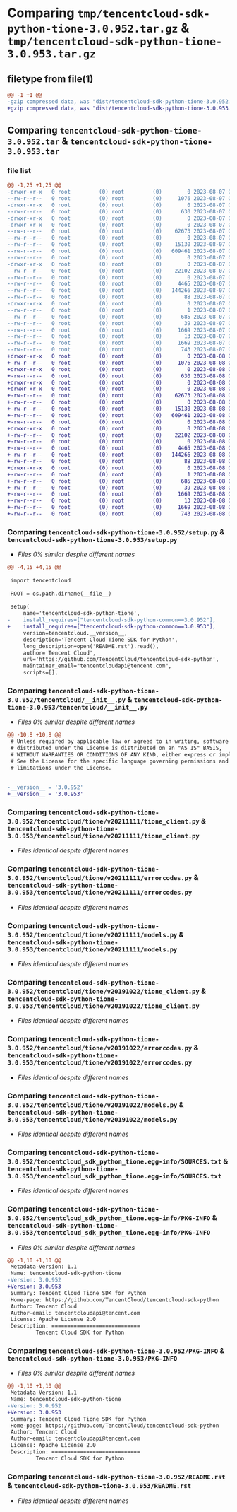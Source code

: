# Comparing `tmp/tencentcloud-sdk-python-tione-3.0.952.tar.gz` & `tmp/tencentcloud-sdk-python-tione-3.0.953.tar.gz`

## filetype from file(1)

```diff
@@ -1 +1 @@
-gzip compressed data, was "dist/tencentcloud-sdk-python-tione-3.0.952.tar", last modified: Mon Aug  7 09:04:43 2023, max compression
+gzip compressed data, was "dist/tencentcloud-sdk-python-tione-3.0.953.tar", last modified: Tue Aug  8 00:34:29 2023, max compression
```

## Comparing `tencentcloud-sdk-python-tione-3.0.952.tar` & `tencentcloud-sdk-python-tione-3.0.953.tar`

### file list

```diff
@@ -1,25 +1,25 @@
-drwxr-xr-x   0 root         (0) root         (0)        0 2023-08-07 09:04:43.000000 tencentcloud-sdk-python-tione-3.0.952/
--rw-r--r--   0 root         (0) root         (0)     1076 2023-08-07 09:04:43.000000 tencentcloud-sdk-python-tione-3.0.952/setup.py
-drwxr-xr-x   0 root         (0) root         (0)        0 2023-08-07 09:04:43.000000 tencentcloud-sdk-python-tione-3.0.952/tencentcloud/
--rw-r--r--   0 root         (0) root         (0)      630 2023-08-07 09:04:43.000000 tencentcloud-sdk-python-tione-3.0.952/tencentcloud/__init__.py
-drwxr-xr-x   0 root         (0) root         (0)        0 2023-08-07 09:04:43.000000 tencentcloud-sdk-python-tione-3.0.952/tencentcloud/tione/
-drwxr-xr-x   0 root         (0) root         (0)        0 2023-08-07 09:04:43.000000 tencentcloud-sdk-python-tione-3.0.952/tencentcloud/tione/v20211111/
--rw-r--r--   0 root         (0) root         (0)    62673 2023-08-07 09:04:43.000000 tencentcloud-sdk-python-tione-3.0.952/tencentcloud/tione/v20211111/tione_client.py
--rw-r--r--   0 root         (0) root         (0)        0 2023-08-07 09:04:43.000000 tencentcloud-sdk-python-tione-3.0.952/tencentcloud/tione/v20211111/__init__.py
--rw-r--r--   0 root         (0) root         (0)    15130 2023-08-07 09:04:43.000000 tencentcloud-sdk-python-tione-3.0.952/tencentcloud/tione/v20211111/errorcodes.py
--rw-r--r--   0 root         (0) root         (0)   609461 2023-08-07 09:04:43.000000 tencentcloud-sdk-python-tione-3.0.952/tencentcloud/tione/v20211111/models.py
--rw-r--r--   0 root         (0) root         (0)        0 2023-08-07 09:04:43.000000 tencentcloud-sdk-python-tione-3.0.952/tencentcloud/tione/__init__.py
-drwxr-xr-x   0 root         (0) root         (0)        0 2023-08-07 09:04:43.000000 tencentcloud-sdk-python-tione-3.0.952/tencentcloud/tione/v20191022/
--rw-r--r--   0 root         (0) root         (0)    22102 2023-08-07 09:04:43.000000 tencentcloud-sdk-python-tione-3.0.952/tencentcloud/tione/v20191022/tione_client.py
--rw-r--r--   0 root         (0) root         (0)        0 2023-08-07 09:04:43.000000 tencentcloud-sdk-python-tione-3.0.952/tencentcloud/tione/v20191022/__init__.py
--rw-r--r--   0 root         (0) root         (0)     4465 2023-08-07 09:04:43.000000 tencentcloud-sdk-python-tione-3.0.952/tencentcloud/tione/v20191022/errorcodes.py
--rw-r--r--   0 root         (0) root         (0)   144266 2023-08-07 09:04:43.000000 tencentcloud-sdk-python-tione-3.0.952/tencentcloud/tione/v20191022/models.py
--rw-r--r--   0 root         (0) root         (0)       88 2023-08-07 09:04:43.000000 tencentcloud-sdk-python-tione-3.0.952/setup.cfg
-drwxr-xr-x   0 root         (0) root         (0)        0 2023-08-07 09:04:43.000000 tencentcloud-sdk-python-tione-3.0.952/tencentcloud_sdk_python_tione.egg-info/
--rw-r--r--   0 root         (0) root         (0)        1 2023-08-07 09:04:43.000000 tencentcloud-sdk-python-tione-3.0.952/tencentcloud_sdk_python_tione.egg-info/dependency_links.txt
--rw-r--r--   0 root         (0) root         (0)      685 2023-08-07 09:04:43.000000 tencentcloud-sdk-python-tione-3.0.952/tencentcloud_sdk_python_tione.egg-info/SOURCES.txt
--rw-r--r--   0 root         (0) root         (0)       39 2023-08-07 09:04:43.000000 tencentcloud-sdk-python-tione-3.0.952/tencentcloud_sdk_python_tione.egg-info/requires.txt
--rw-r--r--   0 root         (0) root         (0)     1669 2023-08-07 09:04:43.000000 tencentcloud-sdk-python-tione-3.0.952/tencentcloud_sdk_python_tione.egg-info/PKG-INFO
--rw-r--r--   0 root         (0) root         (0)       13 2023-08-07 09:04:43.000000 tencentcloud-sdk-python-tione-3.0.952/tencentcloud_sdk_python_tione.egg-info/top_level.txt
--rw-r--r--   0 root         (0) root         (0)     1669 2023-08-07 09:04:43.000000 tencentcloud-sdk-python-tione-3.0.952/PKG-INFO
--rw-r--r--   0 root         (0) root         (0)      743 2023-08-07 09:04:43.000000 tencentcloud-sdk-python-tione-3.0.952/README.rst
+drwxr-xr-x   0 root         (0) root         (0)        0 2023-08-08 00:34:29.000000 tencentcloud-sdk-python-tione-3.0.953/
+-rw-r--r--   0 root         (0) root         (0)     1076 2023-08-08 00:34:29.000000 tencentcloud-sdk-python-tione-3.0.953/setup.py
+drwxr-xr-x   0 root         (0) root         (0)        0 2023-08-08 00:34:29.000000 tencentcloud-sdk-python-tione-3.0.953/tencentcloud/
+-rw-r--r--   0 root         (0) root         (0)      630 2023-08-08 00:34:29.000000 tencentcloud-sdk-python-tione-3.0.953/tencentcloud/__init__.py
+drwxr-xr-x   0 root         (0) root         (0)        0 2023-08-08 00:34:29.000000 tencentcloud-sdk-python-tione-3.0.953/tencentcloud/tione/
+drwxr-xr-x   0 root         (0) root         (0)        0 2023-08-08 00:34:29.000000 tencentcloud-sdk-python-tione-3.0.953/tencentcloud/tione/v20211111/
+-rw-r--r--   0 root         (0) root         (0)    62673 2023-08-08 00:34:29.000000 tencentcloud-sdk-python-tione-3.0.953/tencentcloud/tione/v20211111/tione_client.py
+-rw-r--r--   0 root         (0) root         (0)        0 2023-08-08 00:34:29.000000 tencentcloud-sdk-python-tione-3.0.953/tencentcloud/tione/v20211111/__init__.py
+-rw-r--r--   0 root         (0) root         (0)    15130 2023-08-08 00:34:29.000000 tencentcloud-sdk-python-tione-3.0.953/tencentcloud/tione/v20211111/errorcodes.py
+-rw-r--r--   0 root         (0) root         (0)   609461 2023-08-08 00:34:29.000000 tencentcloud-sdk-python-tione-3.0.953/tencentcloud/tione/v20211111/models.py
+-rw-r--r--   0 root         (0) root         (0)        0 2023-08-08 00:34:29.000000 tencentcloud-sdk-python-tione-3.0.953/tencentcloud/tione/__init__.py
+drwxr-xr-x   0 root         (0) root         (0)        0 2023-08-08 00:34:29.000000 tencentcloud-sdk-python-tione-3.0.953/tencentcloud/tione/v20191022/
+-rw-r--r--   0 root         (0) root         (0)    22102 2023-08-08 00:34:29.000000 tencentcloud-sdk-python-tione-3.0.953/tencentcloud/tione/v20191022/tione_client.py
+-rw-r--r--   0 root         (0) root         (0)        0 2023-08-08 00:34:29.000000 tencentcloud-sdk-python-tione-3.0.953/tencentcloud/tione/v20191022/__init__.py
+-rw-r--r--   0 root         (0) root         (0)     4465 2023-08-08 00:34:29.000000 tencentcloud-sdk-python-tione-3.0.953/tencentcloud/tione/v20191022/errorcodes.py
+-rw-r--r--   0 root         (0) root         (0)   144266 2023-08-08 00:34:29.000000 tencentcloud-sdk-python-tione-3.0.953/tencentcloud/tione/v20191022/models.py
+-rw-r--r--   0 root         (0) root         (0)       88 2023-08-08 00:34:29.000000 tencentcloud-sdk-python-tione-3.0.953/setup.cfg
+drwxr-xr-x   0 root         (0) root         (0)        0 2023-08-08 00:34:29.000000 tencentcloud-sdk-python-tione-3.0.953/tencentcloud_sdk_python_tione.egg-info/
+-rw-r--r--   0 root         (0) root         (0)        1 2023-08-08 00:34:29.000000 tencentcloud-sdk-python-tione-3.0.953/tencentcloud_sdk_python_tione.egg-info/dependency_links.txt
+-rw-r--r--   0 root         (0) root         (0)      685 2023-08-08 00:34:29.000000 tencentcloud-sdk-python-tione-3.0.953/tencentcloud_sdk_python_tione.egg-info/SOURCES.txt
+-rw-r--r--   0 root         (0) root         (0)       39 2023-08-08 00:34:29.000000 tencentcloud-sdk-python-tione-3.0.953/tencentcloud_sdk_python_tione.egg-info/requires.txt
+-rw-r--r--   0 root         (0) root         (0)     1669 2023-08-08 00:34:29.000000 tencentcloud-sdk-python-tione-3.0.953/tencentcloud_sdk_python_tione.egg-info/PKG-INFO
+-rw-r--r--   0 root         (0) root         (0)       13 2023-08-08 00:34:29.000000 tencentcloud-sdk-python-tione-3.0.953/tencentcloud_sdk_python_tione.egg-info/top_level.txt
+-rw-r--r--   0 root         (0) root         (0)     1669 2023-08-08 00:34:29.000000 tencentcloud-sdk-python-tione-3.0.953/PKG-INFO
+-rw-r--r--   0 root         (0) root         (0)      743 2023-08-08 00:34:29.000000 tencentcloud-sdk-python-tione-3.0.953/README.rst
```

### Comparing `tencentcloud-sdk-python-tione-3.0.952/setup.py` & `tencentcloud-sdk-python-tione-3.0.953/setup.py`

 * *Files 0% similar despite different names*

```diff
@@ -4,15 +4,15 @@
 
 import tencentcloud
 
 ROOT = os.path.dirname(__file__)
 
 setup(
     name='tencentcloud-sdk-python-tione',
-    install_requires=["tencentcloud-sdk-python-common==3.0.952"],
+    install_requires=["tencentcloud-sdk-python-common==3.0.953"],
     version=tencentcloud.__version__,
     description='Tencent Cloud Tione SDK for Python',
     long_description=open('README.rst').read(),
     author='Tencent Cloud',
     url='https://github.com/TencentCloud/tencentcloud-sdk-python',
     maintainer_email="tencentcloudapi@tencent.com",
     scripts=[],
```

### Comparing `tencentcloud-sdk-python-tione-3.0.952/tencentcloud/__init__.py` & `tencentcloud-sdk-python-tione-3.0.953/tencentcloud/__init__.py`

 * *Files 0% similar despite different names*

```diff
@@ -10,8 +10,8 @@
 # Unless required by applicable law or agreed to in writing, software
 # distributed under the License is distributed on an "AS IS" BASIS,
 # WITHOUT WARRANTIES OR CONDITIONS OF ANY KIND, either express or implied.
 # See the License for the specific language governing permissions and
 # limitations under the License.
 
 
-__version__ = '3.0.952'
+__version__ = '3.0.953'
```

### Comparing `tencentcloud-sdk-python-tione-3.0.952/tencentcloud/tione/v20211111/tione_client.py` & `tencentcloud-sdk-python-tione-3.0.953/tencentcloud/tione/v20211111/tione_client.py`

 * *Files identical despite different names*

### Comparing `tencentcloud-sdk-python-tione-3.0.952/tencentcloud/tione/v20211111/errorcodes.py` & `tencentcloud-sdk-python-tione-3.0.953/tencentcloud/tione/v20211111/errorcodes.py`

 * *Files identical despite different names*

### Comparing `tencentcloud-sdk-python-tione-3.0.952/tencentcloud/tione/v20211111/models.py` & `tencentcloud-sdk-python-tione-3.0.953/tencentcloud/tione/v20211111/models.py`

 * *Files identical despite different names*

### Comparing `tencentcloud-sdk-python-tione-3.0.952/tencentcloud/tione/v20191022/tione_client.py` & `tencentcloud-sdk-python-tione-3.0.953/tencentcloud/tione/v20191022/tione_client.py`

 * *Files identical despite different names*

### Comparing `tencentcloud-sdk-python-tione-3.0.952/tencentcloud/tione/v20191022/errorcodes.py` & `tencentcloud-sdk-python-tione-3.0.953/tencentcloud/tione/v20191022/errorcodes.py`

 * *Files identical despite different names*

### Comparing `tencentcloud-sdk-python-tione-3.0.952/tencentcloud/tione/v20191022/models.py` & `tencentcloud-sdk-python-tione-3.0.953/tencentcloud/tione/v20191022/models.py`

 * *Files identical despite different names*

### Comparing `tencentcloud-sdk-python-tione-3.0.952/tencentcloud_sdk_python_tione.egg-info/SOURCES.txt` & `tencentcloud-sdk-python-tione-3.0.953/tencentcloud_sdk_python_tione.egg-info/SOURCES.txt`

 * *Files identical despite different names*

### Comparing `tencentcloud-sdk-python-tione-3.0.952/tencentcloud_sdk_python_tione.egg-info/PKG-INFO` & `tencentcloud-sdk-python-tione-3.0.953/tencentcloud_sdk_python_tione.egg-info/PKG-INFO`

 * *Files 0% similar despite different names*

```diff
@@ -1,10 +1,10 @@
 Metadata-Version: 1.1
 Name: tencentcloud-sdk-python-tione
-Version: 3.0.952
+Version: 3.0.953
 Summary: Tencent Cloud Tione SDK for Python
 Home-page: https://github.com/TencentCloud/tencentcloud-sdk-python
 Author: Tencent Cloud
 Author-email: tencentcloudapi@tencent.com
 License: Apache License 2.0
 Description: ============================
         Tencent Cloud SDK for Python
```

### Comparing `tencentcloud-sdk-python-tione-3.0.952/PKG-INFO` & `tencentcloud-sdk-python-tione-3.0.953/PKG-INFO`

 * *Files 0% similar despite different names*

```diff
@@ -1,10 +1,10 @@
 Metadata-Version: 1.1
 Name: tencentcloud-sdk-python-tione
-Version: 3.0.952
+Version: 3.0.953
 Summary: Tencent Cloud Tione SDK for Python
 Home-page: https://github.com/TencentCloud/tencentcloud-sdk-python
 Author: Tencent Cloud
 Author-email: tencentcloudapi@tencent.com
 License: Apache License 2.0
 Description: ============================
         Tencent Cloud SDK for Python
```

### Comparing `tencentcloud-sdk-python-tione-3.0.952/README.rst` & `tencentcloud-sdk-python-tione-3.0.953/README.rst`

 * *Files identical despite different names*

